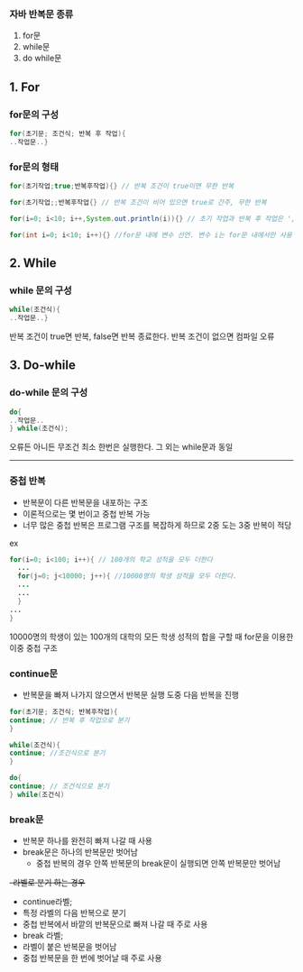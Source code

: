 ### 자바 반복문 종류
1. for문
2. while문
3. do while문


## 1. For
### for문의 구성
```java
for(초기문; 조건식; 반복 후 작업){
..작업문..}
```
### for문의 형태
```java
for(초기작업;true;반복후작업){} // 반복 조건이 true이면 무한 반복
```
```java
for(초기작업;;반복후작업{} // 반복 조건이 비어 있으면 true로 간주, 무한 반복
```
```java
for(i=0; i<10; i++,System.out.println(i)){} // 초기 작업과 반복 후 작업은 ','로 분리하여 여러 문장 나열 가능
```
```java
for(int i=0; i<10; i++){} //for문 내에 변수 선언. 변수 i는 for문 내에서만 사용 가능 
```

## 2. While
### while 문의 구성
```java
while(조건식){
..작업문..}
```
반복 조건이 true면 반복, false면 반복 종료한다. 반복 조건이 없으면 컴파일 오류

## 3. Do-while
### do-while 문의 구성
```java
do{
..작업문..
} while(조건식);
```
오류든 아니든 무조건 최소 한번은 실행한다. 그 외는 while문과 동일

---
### 중첩 반복
- 반복문이 다른 반복문을 내포하는 구조
- 이론적으로는 몇 번이고 중첩 반복 가능
- 너무 많은 중첩 반복은 프로그램 구조를 복잡하게 하므로 2중 도는 3중 반복이 적당

ex
```java
for(i=0; i<100; i++){ // 100개의 학교 성적을 모두 더한다
  ...
  for(j=0; j<10000; j++){ //10000명의 학생 성적을 모두 더한다.
  ...
  ...
  }
...
}
```
10000명의 학생이 있는 100개의 대학의 모든 학생 성적의 합을 구할 때 for문을 이용한 이중 중첩 구조

### continue문
- 반복문을 빠져 나가지 않으면서 반복문 실행 도중 다음 반복을 진행
```java
for(초기문; 조건식; 반복후작업){
continue; // 반복 후 작업으로 분기
}
```
```java
while(조건식){
continue; //조건식으로 분기
}
```
```java
do{
continue; // 조건식으로 분기
} while(조건식)
```

### break문
- 반복문 하나를 완전히 빠져 나갈 때 사용
- break문은 하나의 반복문만 벗어남
  - 중첩 반복의 경우 안쪽 반복문의 break문이 실행되면 안쪽 반복문만 벗어남

~~-라벨로 분기 하는 경우~~
- continue라벨;
- 특정 라벨의 다음 반복으로 분기
- 중첩 반복에서 바깥의 반복문으로 빠져 나갈 때 주로 사용
- break 라벨;
- 라벨이 붙은 반복문을 벗어남
- 중첩 반복문을 한 번에 벗어날 때 주로 사용

    
